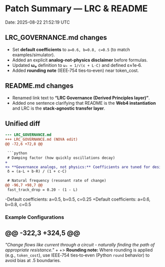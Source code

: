 # Patch Summary — LRC & README

Date: 2025-08-22 21:52:19 UTC

## LRC_GOVERNANCE.md changes
- Set **default coefficients** to `a=0.6, b=0.8, c=0.5` (to match examples/simulator).
- Added an explicit **analog‑not‑physics disclaimer** before formulas.
- Updated **ω₀** definition to `ω₀ = 1/√(ε + L·C)` and defined ε≈1e‑6.
- Added **rounding note** (IEEE‑754 ties‑to‑even) near token_cost.

## README.md changes
- Renamed link text to **“LRC Governance (Derived Principles layer)”**.
- Added one sentence clarifying that README is the **Web4 instantiation** and LRC is the **stack‑agnostic transfer layer**.

## Unified diff
```diff
--- LRC_GOVERNANCE.md
+++ LRC_GOVERNANCE.md (NOVA edit)
@@ -72,6 +72,8 @@
 
 ```python
 # Damping factor (how quickly oscillations decay)
+
+> **Governance analogs, not physics:** Coefficients are tuned for desired social dynamics. Formulas are inspired by LRC behavior but are not physical models.
 δ = (a·L + b·R) / (1 + c·C)
 
 # Natural frequency (resonant rate of change)  
@@ -96,7 +98,7 @@
 fast_track_drop = 0.20 · (1 - L)
 ```
 
-Default coefficients: a=0.5, b=0.5, c=0.25
+Default coefficients: a=0.6, b=0.8, c=0.5
 
 ### Example Configurations
 
@@ -322,3 +324,5 @@
 ---
 
 *"Change flows like current through a circuit - naturally finding the path of appropriate resistance."*
+
+> **Rounding note:** Where rounding is applied (e.g., `token_cost`), use IEEE‑754 ties‑to‑even (Python `round` behavior) to avoid bias at .5 boundaries.


```
